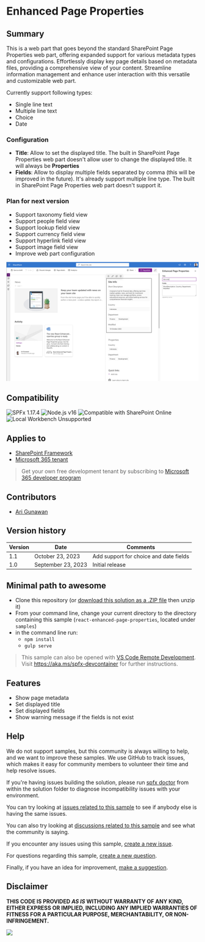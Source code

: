 # Enhanced Page Properties

## Summary

This is a web part that goes beyond the standard SharePoint Page Properties web part, offering expanded support for various metadata types and configurations. Effortlessly display key page details based on metadata files, providing a comprehensive view of your content. Streamline information management and enhance user interaction with this versatile and customizable web part.

Currently support following types:
- Single line text
- Multiple line text
- Choice
- Date

### Configuration

- **Title**: Allow to set the displayed title. The built in SharePoint Page Properties web part doesn't allow user to change the displayed title. It will always be **Properties**
- **Fields**: Allow to display multiple fields separated by comma (this will be improved in the future). It's already support multiple line type. The built in SharePoint Page Properties web part doesn't support it.

### Plan for next version

- Support taxonomy field view
- Support people field view
- Support lookup field view
- Support currency field view
- Support hyperlink field view
- Support image field view
- Improve web part configuration

![Web part](assets/app.png)

## Compatibility

![SPFx 1.17.4](https://img.shields.io/badge/SPFx-1.17.4-green.svg)
![Node.js v16](https://img.shields.io/badge/Node.js-v16-green.svg)
![Compatible with SharePoint Online](https://img.shields.io/badge/SharePoint%20Online-Compatible-green.svg)
![Local Workbench Unsupported](https://img.shields.io/badge/Local%20Workbench-Unsupported-red.svg "Local workbench is no longer available as of SPFx 1.13 and above")

## Applies to

- [SharePoint Framework](https://docs.microsoft.com/sharepoint/dev/spfx/sharepoint-framework-overview)
- [Microsoft 365 tenant](https://docs.microsoft.com/sharepoint/dev/spfx/set-up-your-development-environment)

> Get your own free development tenant by subscribing to [Microsoft 365 developer program](https://aka.ms/m365devprogram)

## Contributors

- [Ari Gunawan](https://github.com/AriGunawan)

## Version history

Version|Date|Comments
-------|----|--------
1.1|October 23, 2023|Add support for choice and date fields
1.0|September 23, 2023|Initial release

## Minimal path to awesome

- Clone this repository (or [download this solution as a .ZIP file](https://pnp.github.io/download-partial/?url=https://github.com/pnp/sp-dev-fx-webparts/tree/main/samples/react-enhanced-page-properties) then unzip it)
- From your command line, change your current directory to the directory containing this sample (`react-enhanced-page-properties`, located under `samples`)
- in the command line run:
  - `npm install`
  - `gulp serve`

> This sample can also be opened with [VS Code Remote Development](https://code.visualstudio.com/docs/remote/remote-overview). Visit <https://aka.ms/spfx-devcontainer> for further instructions.

## Features

- Show page metadata
- Set displayed title
- Set displayed fields
- Show warning message if the fields is not exist

## Help

We do not support samples, but this community is always willing to help, and we want to improve these samples. We use GitHub to track issues, which makes it easy for  community members to volunteer their time and help resolve issues.

If you're having issues building the solution, please run [spfx doctor](https://pnp.github.io/cli-microsoft365/cmd/spfx/spfx-doctor/) from within the solution folder to diagnose incompatibility issues with your environment.

You can try looking at [issues related to this sample](https://github.com/pnp/sp-dev-fx-webparts/issues?q=label%3A%22sample%3A%20react-enhanced-page-properties%22) to see if anybody else is having the same issues.

You can also try looking at [discussions related to this sample](https://github.com/pnp/sp-dev-fx-webparts/discussions?discussions_q=react-enhanced-page-properties) and see what the community is saying.

If you encounter any issues using this sample, [create a new issue](https://github.com/pnp/sp-dev-fx-webparts/issues/new?assignees=&labels=Needs%3A+Triage+%3Amag%3A%2Ctype%3Abug-suspected%2Csample%3A%20react-enhanced-page-properties&template=bug-report.yml&sample=react-enhanced-page-properties&authors=@AriGunawan&title=react-enhanced-page-properties%20-%20).

For questions regarding this sample, [create a new question](https://github.com/pnp/sp-dev-fx-webparts/issues/new?assignees=&labels=Needs%3A+Triage+%3Amag%3A%2Ctype%3Aquestion%2Csample%3A%20react-enhanced-page-properties&template=question.yml&sample=react-enhanced-page-properties&authors=@AriGunawan&title=react-enhanced-page-properties%20-%20).

Finally, if you have an idea for improvement, [make a suggestion](https://github.com/pnp/sp-dev-fx-webparts/issues/new?assignees=&labels=Needs%3A+Triage+%3Amag%3A%2Ctype%3Aenhancement%2Csample%3A%20react-enhanced-page-properties&template=suggestion.yml&sample=react-enhanced-page-properties&authors=@AriGunawan&title=react-enhanced-page-properties%20-%20).

## Disclaimer

**THIS CODE IS PROVIDED *AS IS* WITHOUT WARRANTY OF ANY KIND, EITHER EXPRESS OR IMPLIED, INCLUDING ANY IMPLIED WARRANTIES OF FITNESS FOR A PARTICULAR PURPOSE, MERCHANTABILITY, OR NON-INFRINGEMENT.**

<img src="https://m365-visitor-stats.azurewebsites.net/sp-dev-fx-webparts/samples/react-enhanced-page-properties" />
